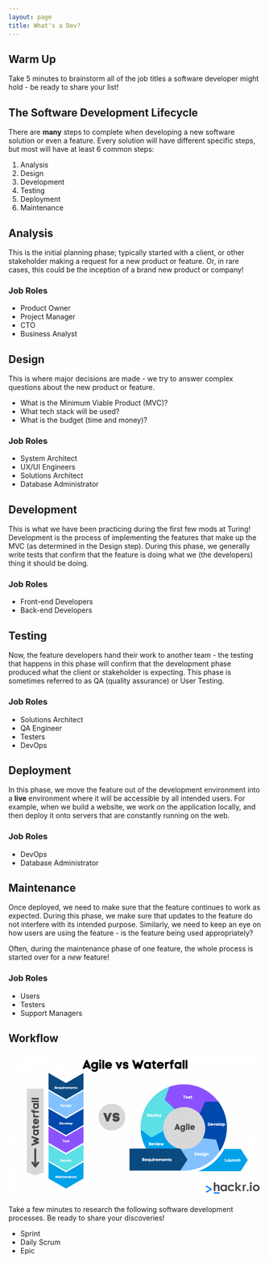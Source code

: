 ```yaml
---
layout: page
title: What's a Dev?
---
```


## Warm Up

Take 5 minutes to brainstorm all of the job titles a software developer might hold - be ready to share your list!

## The Software Development Lifecycle

There are **many** steps to complete when developing a new software solution or even a feature.  Every solution will have different specific steps, but most will have at least 6 common steps:
1. Analysis
2. Design
3. Development
4. Testing
5. Deployment
6. Maintenance

## Analysis

This is the initial planning phase; typically started with a client, or other stakeholder making a request for a new product or feature.  Or, in rare cases, this could be the inception of a brand new product or company!

<section class='answer' markdown='1'>

### Job Roles
* Product Owner
* Project Manager
* CTO
* Business Analyst

</section>

## Design

This is where major decisions are made - we try to answer complex questions about the new product or feature.
* What is the Minimum Viable Product (MVC)?
* What tech stack will be used?
* What is the budget (time and money)?

<section class='answer' markdown='1'>

### Job Roles
* System Architect
* UX/UI Engineers
* Solutions Architect
* Database Administrator

</section>

## Development

This is what we have been practicing during the first few mods at Turing!  Development is the process of implementing the features that make up the MVC (as determined in the Design step).  During this phase, we generally write tests that confirm that the feature is doing what we (the developers) thing it should be doing.

<section class='answer' markdown='1'>

### Job Roles
* Front-end Developers
* Back-end Developers

</section>

## Testing

Now, the feature developers hand their work to another team - the testing that happens in this phase will confirm that the development phase produced what the client or stakeholder is expecting.  This phase is sometimes referred to as QA (quality assurance) or User Testing.

<section class='answer' markdown='1'>

### Job Roles
* Solutions Architect
* QA Engineer
* Testers
* DevOps

</section>

## Deployment

In this phase, we move the feature out of the development environment into a **live** environment where it will be accessible by all intended users.  For example, when we build a website, we work on the application locally, and then deploy it onto servers that are constantly running on the web.

<section class='answer' markdown='1'>

### Job Roles
* DevOps
* Database Administrator

</section>

## Maintenance

Once deployed, we need to make sure that the feature continues to work as expected.  During this phase, we make sure that updates to the feature do not interfere with its intended purpose.  Similarly, we need to keep an eye on how users are using the feature - is the feature being used appropriately?

Often, during the maintenance phase of one feature, the whole process is started over for a *new* feature!

<section class='answer' markdown='1'>

### Job Roles
* Users
* Testers
* Support Managers

</section>

## Workflow

[![Agile vs Waterfall](/assets/images/module4/week2/agilevwaterfall.png)](https://hackr.io/blog/agile-vs-waterfall)

<section class='call-to-action' markdown='1'>

Take a few minutes to research the following software development processes.  Be ready to share your discoveries!
* Sprint
* Daily Scrum
* Epic


</section>